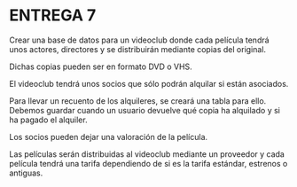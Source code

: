 # ENTREGA 7

Crear una base de datos para un videoclub donde cada película tendrá unos actores, directores y se distribuirán mediante copias del original.

Dichas copias pueden ser en formato DVD o VHS.

El videoclub tendrá unos socios que sólo podrán alquilar si están asociados.

Para llevar un recuento de los alquileres, se creará una tabla para ello. Debemos guardar cuando un usuario devuelve qué copia ha alquilado y si ha pagado el alquiler.

Los socios pueden dejar una valoración de la película.

Las películas serán distribuidas al videoclub mediante un proveedor y cada película tendrá una tarifa dependiendo de si es la tarifa estándar, estrenos o antiguas.
